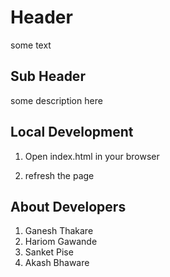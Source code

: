 # Header
some text

## Sub Header

some description here

## Local Development

1. Open index.html in your browser

2. refresh the page 

## About Developers
1. Ganesh Thakare
2. Hariom Gawande
3. Sanket Pise
4. Akash Bhaware
